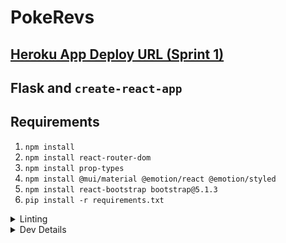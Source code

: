 # PokeRevs

## [Heroku App Deploy URL (Sprint 1)](https://pokerevs.herokuapp.com/)

## Flask and `create-react-app`

## Requirements

1. `npm install`
2. `npm install react-router-dom`
3. `npm install prop-types`
4. `npm install @mui/material @emotion/react @emotion/styled`
5. `npm install react-bootstrap bootstrap@5.1.3`
6. `pip install -r requirements.txt`

<details><summary>Linting</summary>

## eslint

1. Every test.js ignores undefined function because tests are seen as undefined but interpretted correctly by npm tests
2. Backend.js ignores no-unused-vars because some response data may be used later down the line.
3. Pokemon.js ignores jsx-key because there is no use for a key prop in the iterator at the moment.
4. Search.js, Pokemon.js, and Profile.js have disabled exhaustive-deps, because UseEffect has an empty list as second argument (meaning no dependency). Inside of the UseEffect hook itself we are just utilizing UseState variables to initialize stuff, and would prefer not to invoke useEffect every time those variables are updated.

## pylint

1. All .py files ignore invalid-name and missing-function-docstring--the former because we adhere to camelCase naming convention instead of snake case (at least consistently); the latter because the code functionality changes a lot in agile development.
2. app.py: disable=invalid-envvar-default is ignored because of the default case--pylint is worried that we may be supplying a non-string (which is not the case)
3. dbhandler.py: no-self-argument and no-member are ignored because DB is acting as a static class to handle any database interactions--no instantiation is involved, and therefore no self variables are created.
4. dbhandler.py: missing-class-docstring is ignored because agile framework again.
5. dbhandler.py: too-many-arguments and no-method-arguments are disabled: the former because the number of arguments will likely change in the future (in which case we are likely going to pass a dictionary containing the data instead); the latter because the method in question is a utility function that prints the state of the database, and requires no arguments.
6. dbhandler.py: not-an-iterable is ignored because reviews is actually iterable but not detected.
7. dbhandler.py: too-many-locals is ignored because the method in question is only for populating the database--it is called outside of the context of the app and therefore storing all of them in a single object would only obfuscate the information.
8. models.py: no-member is ignored because pylint_flask_sqlalchemy is responsible for linting that.
9. models.py: consider-using-f-string is ignored because the repr methods documentation suggests the default return string to be formatted as '<{table} %r' %{string}.
   10 models.py: too-few-public-methods is ignored because the models are only responsible for the structure of the database, DB handler is responsible for their behavior.

</details>

<details><summary>Dev Details</summary>

## Run Application

1. Run command in terminal (in your project directory): `npm run build`. This will update anything related to your `App.js` file (so `public/index.html`, any CSS you're pulling in, etc).
2. Run command in terminal (in your project directory): `python3 app.py`
3. Preview web page in browser 'localhost:8080/' (or whichever port you're using)

## Deploy to Heroku

1. Create a Heroku app: `heroku create --buildpack heroku/python`
2. Add nodejs buildpack: `heroku buildpacks:add --index 1 heroku/nodejs`
3. Push to Heroku: `git push heroku main`

</details>
